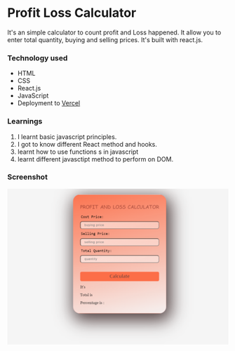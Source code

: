 # Profit Loss Calculator
It's an simple calculator to count profit and Loss happened. It allow you to enter total quantity, buying and selling prices. It's built with react.js.

### Technology used

- HTML
- CSS
- React.js
- JavaScript
- Deployment to [Vercel](https://vercel.com/)

### Learnings

1. I learnt basic javascript principles.
2. I got to know different React method and hooks.
3. learnt how to use functions s in javascript
4. learnt different javasctipt method to perform on DOM.

### Screenshot
![ScreenShot of Profit and Loss calculator](/Profit-loss-calulator-ss.PNG)
